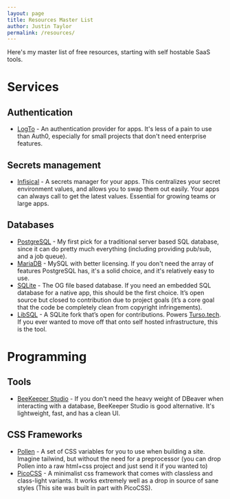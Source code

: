 ```yaml
---
layout: page
title: Resources Master List
author: Justin Taylor
permalink: /resources/
---
```


Here's my master list of free resources, starting with self hostable SaaS tools.

# Services

## Authentication

- [LogTo](https://logto.io) - An authentication provider for apps. It's less of a pain to use than Auth0, especially for small projects that don't need enterprise features.

## Secrets management

- [Infisical](https://infisical.com) - A secrets manager for your apps. This centralizes your secret environment values, and allows you to swap them out easily. Your apps can always call to get the latest values. Essential for growing teams or large apps.

## Databases

- [PostgreSQL](https://www.postgresql.org/) - My first pick for a traditional server based SQL database, since it can do pretty much everything (including providing pub/sub, and a job queue).
- [MariaDB](http://mariadb.com) - MySQL with better licensing. If you don't need the array of features PostgreSQL has, it's a solid choice, and it's relatively easy to use.
- [SQLite](https://www.sqlite.org) - The OG file based database. If you need an embedded SQL database for a native app, this should be the first choice. It’s open source but closed to contribution due to project goals (it’s a core goal that the code be completely clean from copyright infringements).
- [LibSQL](https://github.com/tursodatabase/libsql) - A SQLite fork that’s open for contributions. Powers [Turso.tech](https://turso.tech). If you ever wanted to move off that onto self hosted infrastructure, this is the tool.

# Programming

## Tools

- [BeeKeeper Studio](https://www.beekeeperstudio.io/get-community) - If you don't need the heavy weight of DBeaver when interacting with a database, BeeKeeper Studio is good alternative. It's lightweight, fast, and has a clean UI.

## CSS Frameworks

- [Pollen](https://www.pollen.style) - A set of CSS variables for you to use when building a site. Imagine tailwind, but without the need for a preprocessor (you can drop Pollen into a raw html+css project and just send it if you wanted to)
- [PicoCSS](https://picocss.com) - A minimalist css framework that comes with classless and class-light variants. It works extremely well as a drop in source of sane styles (This site was built in part with PicoCSS).
